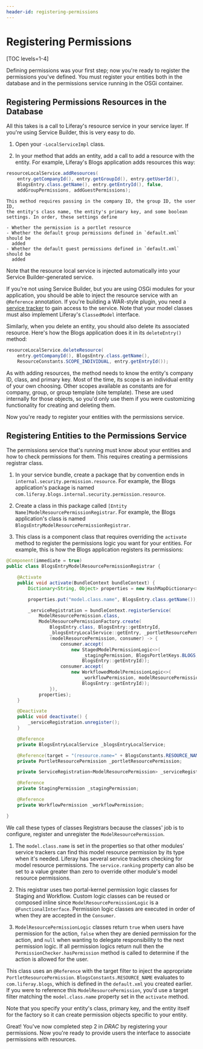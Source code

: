 ```yaml
---
header-id: registering-permissions
---
```


# Registering Permissions

[TOC levels=1-4]

Defining permissions was your first step; now you're ready to register the
permissions you've defined. You must register your entities both in the database
and in the permissions service running in the OSGi container. 

## Registering Permissions Resources in the Database

All this takes is a call to Liferay's resource service in your service layer. If
you're using Service Builder, this is very easy to do. 

1.  Open your `-LocalServiceImpl` class. 

2.  In your method that adds an entity, add a call to add a resource with the
    entity. For example, Liferay's Blogs application adds resources this way: 
 
```java
resourceLocalService.addResources(
	entry.getCompanyId(), entry.getGroupId(), entry.getUserId(),
	BlogsEntry.class.getName(), entry.getEntryId(), false,
	addGroupPermissions, addGuestPermissions);
```

    This method requires passing in the company ID, the group ID, the user ID,
    the entity's class name, the entity's primary key, and some boolean
    settings. In order, these settings define 

    - Whether the permission is a portlet resource
    - Whether the default group permissions defined in `default.xml` should be
      added
    - Whether the default guest permissions defined in `default.xml` should be
      added

Note that the resource local service is injected automatically into your Service
Builder-generated service. 

If you're not using Service Builder, but you are using OSGi modules for your
application, you should be able to inject the resource service with an
`@Reference` annotation. If you're building a WAR-style plugin, you need
a [service tracker](/docs/7-2/customization/-/knowledge_base/c/service-trackers-for-osgi-services) to
gain access to the service. Note that your model classes must also implement
Liferay's `ClassedModel` interface. 

Similarly, when you delete an entity, you should also delete its associated
resource. Here's how the Blogs application does it in its `deleteEntry()`
method: 

```java
resourceLocalService.deleteResource(
	entry.getCompanyId(), BlogsEntry.class.getName(),
	ResourceConstants.SCOPE_INDIVIDUAL, entry.getEntryId());
```

As with adding resources, the method needs to know the entity's company ID,
class, and primary key. Most of the time, its scope is an individual entity of
your own choosing. Other scopes available as constants are for company, group,
or group template (site template). These are used internally for those objects,
so you'd only use them if you were customizing functionality for creating and
deleting them. 

Now you're ready to register your entities with the permissions service. 

## Registering Entities to the Permissions Service

The permissions service that's running must know about your entities and how to
check permissions for them. This requires creating a permissions registrar
class. 

1.  In your service bundle, create a package that by convention ends in
    `internal.security.permission.resource`. For example, the Blogs
    application's package is named
    `com.liferay.blogs.internal.security.permission.resource`. 

2.  Create a class in this package called `[Entity
    Name]ModelResourcePermissionRegistrar`. For example, the Blogs application's
    class is named `BlogsEntryModelResourcePermissionRegistrar`. 

3.  This class is a component class that requires overriding the `activate`
    method to register the permissions logic you want for your entities. For
    example, this is how the Blogs application registers its permissions: 

```java
@Component(immediate = true)
public class BlogsEntryModelResourcePermissionRegistrar {

    @Activate
    public void activate(BundleContext bundleContext) {
        Dictionary<String, Object> properties = new HashMapDictionary<>();

        properties.put("model.class.name", BlogsEntry.class.getName());

        _serviceRegistration = bundleContext.registerService(
            ModelResourcePermission.class,
            ModelResourcePermissionFactory.create(
                BlogsEntry.class, BlogsEntry::getEntryId,
                _blogsEntryLocalService::getEntry, _portletResourcePermission,
                (modelResourcePermission, consumer) -> {
                    consumer.accept(
                        new StagedModelPermissionLogic<>(
                            _stagingPermission, BlogsPortletKeys.BLOGS,
                            BlogsEntry::getEntryId));
                    consumer.accept(
                        new WorkflowedModelPermissionLogic<>(
                            _workflowPermission, modelResourcePermission,
                            BlogsEntry::getEntryId));
                }),
            properties);
    }

    @Deactivate
    public void deactivate() {
        _serviceRegistration.unregister();
    }

    @Reference
    private BlogsEntryLocalService _blogsEntryLocalService;

    @Reference(target = "(resource.name=" + BlogsConstants.RESOURCE_NAME + ")")
    private PortletResourcePermission _portletResourcePermission;

    private ServiceRegistration<ModelResourcePermission> _serviceRegistration;

    @Reference
    private StagingPermission _stagingPermission;

    @Reference
    private WorkflowPermission _workflowPermission;

}
```

We call these types of classes Registrars because the classes' job is to configure, 
register and unregister the `ModelResourcePermission`.

1.  The `model.class.name` is set in the properties so that other modules' service 
    trackers can find this model resource permission by its type when it's needed. 
    Liferay has several service trackers checking for model resource permissions. 
    The `service.ranking` property can also be set to a value greater than zero to 
    override other module's model resource permissions. 

2.  This registrar uses two portal-kernel permission logic classes for Staging
    and Workflow. Custom logic classes can be reused or composed inline since
    `ModelResourcePermissionLogic` is a `@FunctionalInterface`. Permission logic
    classes are executed in order of when they are accepted in the `Consumer`.

3.  `ModelResourcePermissionLogic` classes return `true` when users have
    permission for the action, `false` when they are denied permission for the
    action, and `null` when wanting to delegate responsibility to the next
    permission logic. If all permission logics return null then the
    `PermissionChecker.hasPermission` method is called to determine if the
    action is allowed for the user.

This class uses an `@Reference` with the target filter to inject the appropriate
`PortletResourcePermission`. `BlogsConstants.RESOURCE_NAME` evaluates to
`com.liferay.blogs`, which is defined in the `default.xml` you created earlier.
If you were to reference this `ModelResourcePermission`, you'd use a target filter
matching the `model.class.name` property set in the `activate` method.

Note that you specify your entity's class, primary key, and the entity itself
for the factory so it can create permission objects specific to your entity. 

Great! You've now completed step 2 in *DRAC* by registering your permissions.
Now you're ready to provide users the interface to associate permissions with
resources. 


